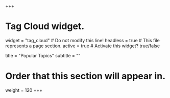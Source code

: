+++
# Tag Cloud widget.
widget = "tag_cloud"  # Do not modify this line!
headless = true  # This file represents a page section.
active = true  # Activate this widget? true/false

title = "Popular Topics"
subtitle = ""

# Order that this section will appear in.
weight = 120
+++
